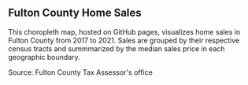 ## Fulton County Home Sales

This choropleth map, hosted on GitHub pages, visualizes home sales in Fulton County from 2017 to 2021. Sales are grouped by their respective census tracts and summmarized by the median sales price in each geographic boundary.

Source: Fulton County Tax Assessor's office
